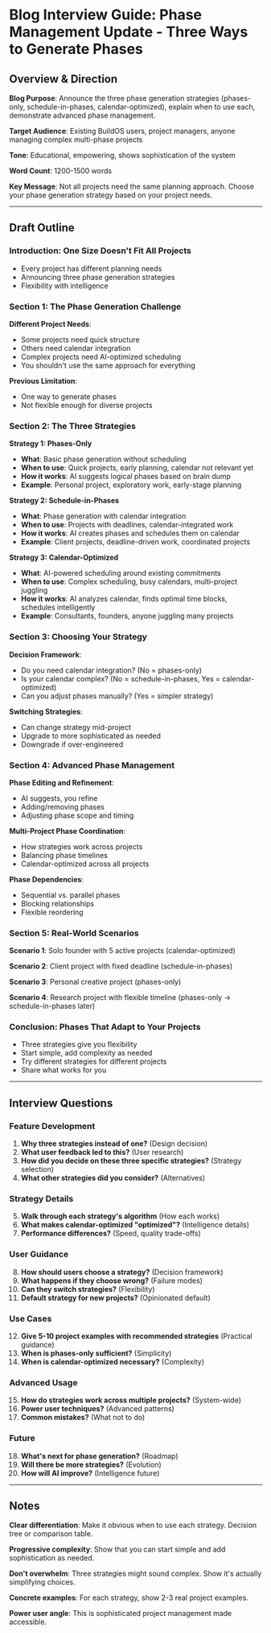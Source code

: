 # Blog Interview Guide: Phase Management Update - Three Ways to Generate Phases

## Overview & Direction

**Blog Purpose**: Announce the three phase generation strategies (phases-only, schedule-in-phases, calendar-optimized), explain when to use each, demonstrate advanced phase management.

**Target Audience**: Existing BuildOS users, project managers, anyone managing complex multi-phase projects

**Tone**: Educational, empowering, shows sophistication of the system

**Word Count**: 1200-1500 words

**Key Message**: Not all projects need the same planning approach. Choose your phase generation strategy based on your project needs.

---

## Draft Outline

### Introduction: One Size Doesn't Fit All Projects

- Every project has different planning needs
- Announcing three phase generation strategies
- Flexibility with intelligence

### Section 1: The Phase Generation Challenge

**Different Project Needs**:

- Some projects need quick structure
- Others need calendar integration
- Complex projects need AI-optimized scheduling
- You shouldn't use the same approach for everything

**Previous Limitation**:

- One way to generate phases
- Not flexible enough for diverse projects

### Section 2: The Three Strategies

**Strategy 1: Phases-Only**

- **What**: Basic phase generation without scheduling
- **When to use**: Quick projects, early planning, calendar not relevant yet
- **How it works**: AI suggests logical phases based on brain dump
- **Example**: Personal project, exploratory work, early-stage planning

**Strategy 2: Schedule-in-Phases**

- **What**: Phase generation with calendar integration
- **When to use**: Projects with deadlines, calendar-integrated work
- **How it works**: AI creates phases and schedules them on calendar
- **Example**: Client projects, deadline-driven work, coordinated projects

**Strategy 3: Calendar-Optimized**

- **What**: AI-powered scheduling around existing commitments
- **When to use**: Complex scheduling, busy calendars, multi-project juggling
- **How it works**: AI analyzes calendar, finds optimal time blocks, schedules intelligently
- **Example**: Consultants, founders, anyone juggling many projects

### Section 3: Choosing Your Strategy

**Decision Framework**:

- Do you need calendar integration? (No = phases-only)
- Is your calendar complex? (No = schedule-in-phases, Yes = calendar-optimized)
- Can you adjust phases manually? (Yes = simpler strategy)

**Switching Strategies**:

- Can change strategy mid-project
- Upgrade to more sophisticated as needed
- Downgrade if over-engineered

### Section 4: Advanced Phase Management

**Phase Editing and Refinement**:

- AI suggests, you refine
- Adding/removing phases
- Adjusting phase scope and timing

**Multi-Project Phase Coordination**:

- How strategies work across projects
- Balancing phase timelines
- Calendar-optimized across all projects

**Phase Dependencies**:

- Sequential vs. parallel phases
- Blocking relationships
- Flexible reordering

### Section 5: Real-World Scenarios

**Scenario 1**: Solo founder with 5 active projects (calendar-optimized)

**Scenario 2**: Client project with fixed deadline (schedule-in-phases)

**Scenario 3**: Personal creative project (phases-only)

**Scenario 4**: Research project with flexible timeline (phases-only → schedule-in-phases later)

### Conclusion: Phases That Adapt to Your Projects

- Three strategies give you flexibility
- Start simple, add complexity as needed
- Try different strategies for different projects
- Share what works for you

---

## Interview Questions

### Feature Development

1. **Why three strategies instead of one?** (Design decision)
2. **What user feedback led to this?** (User research)
3. **How did you decide on these three specific strategies?** (Strategy selection)
4. **What other strategies did you consider?** (Alternatives)

### Strategy Details

5. **Walk through each strategy's algorithm** (How each works)
6. **What makes calendar-optimized "optimized"?** (Intelligence details)
7. **Performance differences?** (Speed, quality trade-offs)

### User Guidance

8. **How should users choose a strategy?** (Decision framework)
9. **What happens if they choose wrong?** (Failure modes)
10. **Can they switch strategies?** (Flexibility)
11. **Default strategy for new projects?** (Opinionated default)

### Use Cases

12. **Give 5-10 project examples with recommended strategies** (Practical guidance)
13. **When is phases-only sufficient?** (Simplicity)
14. **When is calendar-optimized necessary?** (Complexity)

### Advanced Usage

15. **How do strategies work across multiple projects?** (System-wide)
16. **Power user techniques?** (Advanced patterns)
17. **Common mistakes?** (What not to do)

### Future

18. **What's next for phase generation?** (Roadmap)
19. **Will there be more strategies?** (Evolution)
20. **How will AI improve?** (Intelligence future)

---

## Notes

**Clear differentiation**: Make it obvious when to use each strategy. Decision tree or comparison table.

**Progressive complexity**: Show that you can start simple and add sophistication as needed.

**Don't overwhelm**: Three strategies might sound complex. Show it's actually simplifying choices.

**Concrete examples**: For each strategy, show 2-3 real project examples.

**Power user angle**: This is sophisticated project management made accessible.

